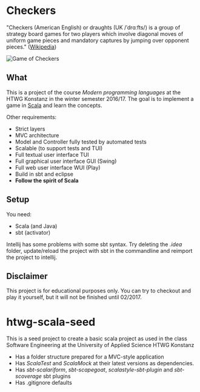 # Checkers
"Checkers (American English) or draughts (UK /ˈdrɑːfts/) is a group of strategy board games for two players which involve diagonal moves of uniform game pieces and mandatory captures by jumping over opponent pieces." ([Wikipedia](https://en.wikipedia.org/wiki/Draughts))

![Game of Checkers](https://upload.wikimedia.org/wikipedia/commons/3/30/International_draughts.jpg)

## What
This is a project of the course _Modern programming languages_ at the HTWG Konstanz in the winter semester 2016/17. The goal is to implement a game in [Scala](http://www.scala-lang.org/) and learn the concepts.

Other requirements:
 - Strict layers
 - MVC architecture
 - Model and Controller fully tested by automated tests
 - Scalable (to support tests and TUI)
 - Full textual user interface TUI
 - Full graphical user interface GUI (Swing)
 - Full web user interface WUI (Play)
 - Build in sbt and eclipse
 - **Follow the spirit of Scala**
 
## Setup
You need:
 - Scala (and Java)
 - sbt (activator)
 
Intellij has some problems with some sbt syntax. Try deleting the _.idea_ folder, update/reload the project with sbt in the commandline and reimport the project to intellij.

## Disclaimer
This project is for educational purposes only. You can try to checkout and play it yourself, but it will not be finished until 02/2017.


htwg-scala-seed
=========================

This is a seed project to create a basic scala project as used in the
class Software Engineering at the University of Applied Science HTWG Konstanz

* Has a folder structure prepared for a MVC-style application
* Has *ScalaTest* and *ScalaMock* at their latest versions as dependencies.
* Has *sbt-scalariform*, *sbt-scapegoat*, *scalastyle-sbt-plugin* and *sbt-scoverage* sbt plugins
* Has .gitignore defaults
